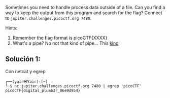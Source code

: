 Sometimes you need to handle process data outside of a file. Can you find a way to keep the output from this program and search for the flag? Connect to `jupiter.challenges.picoctf.org 7480`.

Hints:
1. Remember the flag format is picoCTF{XXXX}
2. What's a pipe? No not that kind of pipe... This [kind](http://www.linfo.org/pipes.html)

## Solución 1:
Con netcat y egrep
```
┌──(yair㉿Yair)-[~]
└─$ nc jupiter.challenges.picoctf.org 7480 | egrep 'picoCTF'
picoCTF{digital_plumb3r_06e9d954}
```